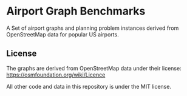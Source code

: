 # Airport Graph Benchmarks

A Set of airport graphs and planning problem instances derived from OpenStreetMap data for popular US airports.

## License

The graphs are derived from OpenStreetMap data under their license: https://osmfoundation.org/wiki/Licence

All other code and data in this repository is under the MIT license.
